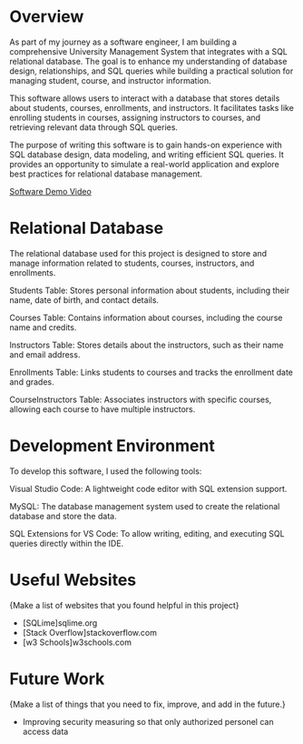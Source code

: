 # Overview
As part of my journey as a software engineer, I am building a comprehensive University Management System that integrates with a SQL relational database. The goal is to enhance my understanding of database design, relationships, and SQL queries while building a practical solution for managing student, course, and instructor information.

This software allows users to interact with a database that stores details about students, courses, enrollments, and instructors. It facilitates tasks like enrolling students in courses, assigning instructors to courses, and retrieving relevant data through SQL queries.

The purpose of writing this software is to gain hands-on experience with SQL database design, data modeling, and writing efficient SQL queries. It provides an opportunity to simulate a real-world application and explore best practices for relational database management.

[Software Demo Video](https://youtube.com/shorts/nqZZTJzES7A)

# Relational Database
The relational database used for this project is designed to store and manage information related to students, courses, instructors, and enrollments. 

Students Table: Stores personal information about students, including their name, date of birth, and contact details.

Courses Table: Contains information about courses, including the course name and credits.

Instructors Table: Stores details about the instructors, such as their name and email address.

Enrollments Table: Links students to courses and tracks the enrollment date and grades.

CourseInstructors Table: Associates instructors with specific courses, allowing each course to have multiple instructors.

# Development Environment

To develop this software, I used the following tools:

Visual Studio Code: A lightweight code editor with SQL extension support.

MySQL: The database management system used to create the relational database and store the data.

SQL Extensions for VS Code: To allow writing, editing, and executing SQL queries directly within the IDE.
# Useful Websites

{Make a list of websites that you found helpful in this project}

- [SQLime]sqlime.org
- [Stack Overflow]stackoverflow.com
- [w3 Schools]w3schools.com

# Future Work

{Make a list of things that you need to fix, improve, and add in the future.}

- Improving security measuring so that only authorized personel can access data
